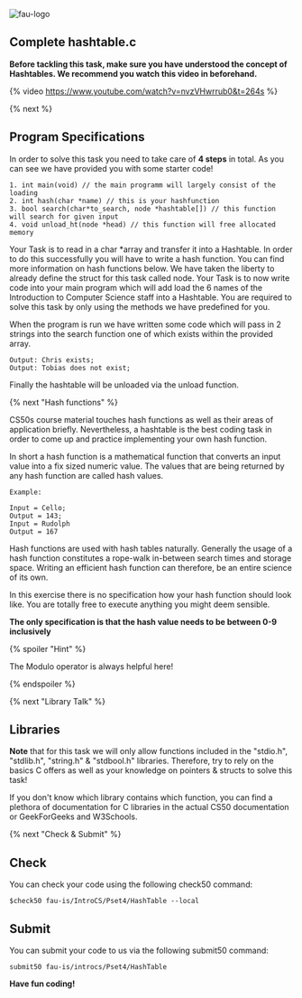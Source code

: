 ![fau-logo](https://www.fau.de/files/2016/02/fb-ww-logo-preview.jpg)

## Complete hashtable.c

**Before tackling this task, make sure you have understood the concept of Hashtables.
We recommend you watch this video in beforehand.**

{% video https://www.youtube.com/watch?v=nvzVHwrrub0&t=264s %}

{% next %}

## Program Specifications

In order to solve this task you need to take care of **4 steps** in total. As you can see we have provided
you with some starter code! 

~~~
1. int main(void) // the main programm will largely consist of the loading
2. int hash(char *name) // this is your hashfunction
3. bool search(char*to_search, node *hashtable[]) // this function will search for given input
4. void unload_ht(node *head) // this function will free allocated memory
~~~

Your Task is to read in a char *array and transfer it into a Hashtable. In order
to do this successfully you will have to write a hash function. You can find more information on
hash functions below. 
We have taken the liberty to already define the struct for this task called node. 
Your Task is to now write code into your main program which will add load
the 6 names of the Introduction to Computer Science staff into a Hashtable. 
You are required to solve this task by only using the methods we have predefined for you.

When the program is run we have written some code which will pass in 2 strings into the
search function one of which exists within the provided array.
~~~
Output: Chris exists;
Output: Tobias does not exist;
~~~

Finally the hashtable will be unloaded via the unload function.

{% next "Hash functions" %}

CS50s course material touches hash functions as well as their areas of application briefly.
Nevertheless, a hashtable is the best coding task in order to come up and practice implementing
your own hash function.

In short a hash function is a mathematical function that converts an input value into a fix sized
numeric value. The values that are being returned by any hash function are called hash values. 
~~~
Example:

Input = Cello;
Output = 143;
Input = Rudolph
Output = 167
~~~

Hash functions are used with hash tables naturally. Generally the usage of a hash function constitutes a
rope-walk in-between search times and storage space. Writing an efficient hash function can therefore, 
be an entire science of its own. 

In this exercise there is no specification how your hash function should look like. You are totally free
to execute anything you might deem sensible.

**The only specification is that the hash value needs to be between 0-9 inclusively**

{% spoiler "Hint" %}

The Modulo operator is always helpful here!
 
{% endspoiler %}


{% next "Library Talk" %}

## Libraries

**Note** that for this task we will only allow functions included in the "stdio.h", "stdlib.h", "string.h" & "stdbool.h" 
libraries. Therefore, try to rely on the basics C offers as well as your knowledge on pointers & structs 
to solve this task!

If you don't know which library contains which function, you can find a plethora of documentation for C libraries 
in the actual CS50 documentation or GeekForGeeks and W3Schools.

{% next "Check & Submit" %}

## Check 

You can check your code using the following check50 command:

~~~
$check50 fau-is/IntroCS/Pset4/HashTable --local
~~~

## Submit

You can submit your code to us via the following submit50 command:

~~~
submit50 fau-is/introcs/Pset4/HashTable
~~~

**Have fun coding!**
